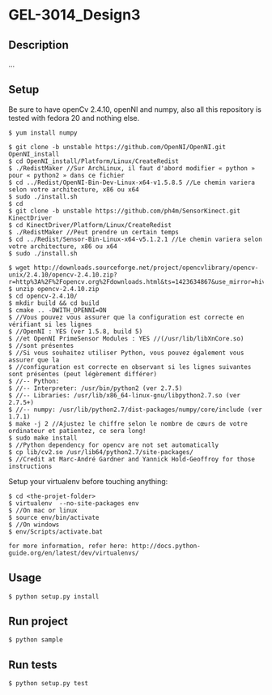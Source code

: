 GEL-3014_Design3
================

Description
-----------
...

Setup
-----
Be sure to have openCv 2.4.10, openNI and numpy, also all this repository is tested with fedora 20 and nothing else.
    
    $ yum install numpy
    
    $ git clone -b unstable https://github.com/OpenNI/OpenNI.git OpenNI_install
    $ cd OpenNI_install/Platform/Linux/CreateRedist
    $ ./RedistMaker //Sur ArchLinux, il faut d'abord modifier « python » pour « python2 » dans ce fichier
    $ cd ../Redist/OpenNI-Bin-Dev-Linux-x64-v1.5.8.5 //Le chemin variera selon votre architecture, x86 ou x64
    $ sudo ./install.sh
    $ cd
    $ git clone -b unstable https://github.com/ph4m/SensorKinect.git KinectDriver
    $ cd KinectDriver/Platform/Linux/CreateRedist
    $ ./RedistMaker //Peut prendre un certain temps
    $ cd ../Redist/Sensor-Bin-Linux-x64-v5.1.2.1 //Le chemin variera selon votre architecture, x86 ou x64
    $ sudo ./install.sh
    
    $ wget http://downloads.sourceforge.net/project/opencvlibrary/opencv-unix/2.4.10/opencv-2.4.10.zip?r=http%3A%2F%2Fopencv.org%2Fdownloads.html&ts=1423634867&use_mirror=hivelocity
    $ unzip opencv-2.4.10.zip
    $ cd opencv-2.4.10/
    $ mkdir build && cd build
    $ cmake .. -DWITH_OPENNI=ON
    $ //Vous pouvez vous assurer que la configuration est correcte en vérifiant si les lignes
    $ //OpenNI : YES (ver 1.5.8, build 5)
    $ //et OpenNI PrimeSensor Modules : YES //(/usr/lib/libXnCore.so)
    $ //sont présentes
    $ //Si vous souhaitez utiliser Python, vous pouvez également vous assurer que la
    $ //configuration est correcte en observant si les lignes suivantes sont présentes (peut légèrement différer)
    $ //-- Python:
    $ //-- Interpreter: /usr/bin/python2 (ver 2.7.5)
    $ //-- Libraries: /usr/lib/x86_64-linux-gnu/libpython2.7.so (ver 2.7.5+)
    $ //-- numpy: /usr/lib/python2.7/dist-packages/numpy/core/include (ver 1.7.1)
    $ make -j 2 //Ajustez le chiffre selon le nombre de cœurs de votre ordinateur et patientez, ce sera long!
    $ sudo make install
    $ //Python dependency for opencv are not set automatically
    $ cp lib/cv2.so /usr/lib64/python2.7/site-packages/
    $ //Credit at Marc-André Gardner and Yannick Hold-Geoffroy for those instructions

Setup your virtualenv before touching anything:

    $ cd <the-projet-folder>
    $ virtualenv  --no-site-packages env
    $ //On mac or linux
    $ source env/bin/activate
    $ //On windows
    $ env/Scripts/activate.bat
    
    for more information, refer here: http://docs.python-guide.org/en/latest/dev/virtualenvs/
    

Usage
-----
    $ python setup.py install
    
Run project
-----------
    $ python sample

Run tests
---------
    $ python setup.py test
